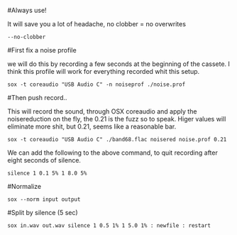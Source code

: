 #Always use!

It will save you a lot of headache, no clobber = no overwrites


```
--no-clobber
```


#First fix a noise profile

we will do this by recording a few seconds at the beginning of the cassete.
I think this profile will work for everything recorded whit this setup.

```
sox -t coreaudio "USB Audio C" -n noiseprof ./noise.prof
```

#Then push record..

This will record the sound, through OSX coreaudio and apply the noisereduction
on the fly, the 0.21 is the fuzz so to speak. Higer values will eliminate more
shit, but 0.21, seems like a reasonable bar.

```
sox -t coreaudio "USB Audio C" ./band68.flac noisered noise.prof 0.21
```

We can add the following to the above command, to quit recording after 
eight seconds of silence.

```
silence 1 0.1 5% 1 8.0 5%
```

#Normalize

```
sox --norm input output
```

#Split by silence (5 sec)

```
sox in.wav out.wav silence 1 0.5 1% 1 5.0 1% : newfile : restart
```

